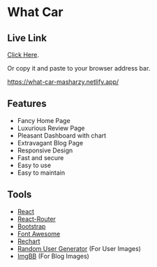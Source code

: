 # What Car

## Live Link

[Click Here](https://what-car-masharzy.netlify.app/).

Or copy it and paste to your browser address bar.

https://what-car-masharzy.netlify.app/

## Features

* Fancy Home Page
* Luxurious Review Page
* Pleasant Dashboard with chart
* Extravagant Blog Page
* Responsive Design
* Fast and secure
* Easy to use
* Easy to maintain


## Tools

* [React](https://reactjs.org/)
* [React-Router](https://reacttraining.com/react-router/web/guides/quick-start)
* [Bootstrap](https://getbootstrap.com/)
* [Font Awesome](https://fontawesome.com/)
* [Rechart](https://recharts.org/)
* [Random User Generator](https://randomuser.me/) (For User Images)
* [ImgBB](https://imgbb.com/) (For Blog Images)